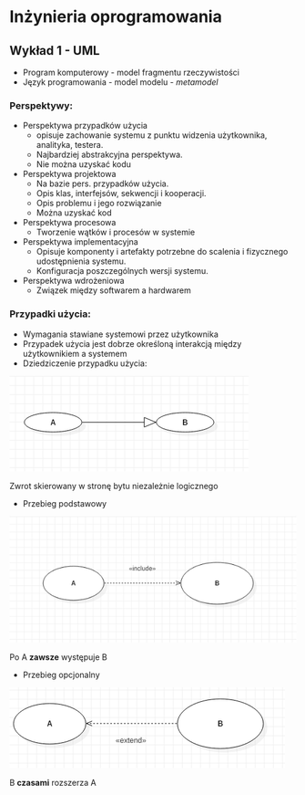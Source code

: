 
Inżynieria oprogramowania
===

## Wykład 1 - UML

- Program komputerowy - model fragmentu rzeczywistości
- Język programowania - model modelu -  *metamodel*

### Perspektywy:

- Perspektywa przypadków użycia
  - opisuje zachowanie systemu z punktu widzenia użytkownika, analityka, testera.
  - Najbardziej abstrakcyjna perspektywa.
  - Nie można uzyskać kodu
- Perspektywa projektowa
  - Na bazie pers. przypadków użycia.
  - Opis klas, interfejsów, sekwencji i kooperacji.
  - Opis problemu i jego rozwiązanie
  - Można uzyskać kod
- Perspektywa procesowa
  - Tworzenie wątków i procesów w systemie
- Perspektywa implementacyjna
  - Opisuje komponenty i artefakty potrzebne do scalenia i fizycznego udostępnienia systemu.
  - Konfiguracja poszczególnych wersji systemu.
- Perspektywa wdrożeniowa
  - Związek między softwarem a hardwarem

###  Przypadki użycia:

- Wymagania stawiane systemowi przez użytkownika
- Przypadek użycia jest dobrze określoną interakcją między użytkownikiem a systemem
- Dziedziczenie przypadku użycia:

![graf](img/w1/1.png)

Zwrot skierowany w stronę bytu niezależnie logicznego

- Przebieg podstawowy

![graf](img/w1/2.png)

Po A **zawsze** występuje B

- Przebieg opcjonalny

![graf](img/w1/3.png)

B **czasami** rozszerza A

